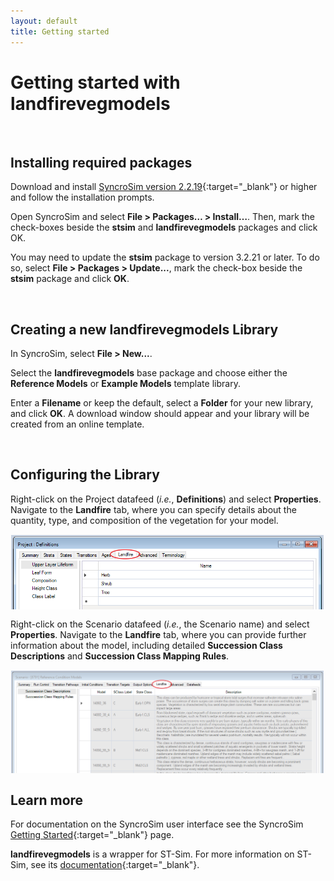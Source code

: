 ```yaml
---
layout: default
title: Getting started
---
```


# Getting started with **landfirevegmodels**

<br>

## Installing required packages

Download and install [SyncroSim version 2.2.19](https://syncrosim.com/download/){:target="_blank"} or higher and follow the installation prompts.

Open SyncroSim and select **File > Packages… > Install…**. Then, mark the check-boxes beside the **stsim** and **landfirevegmodels** packages and click OK.

You may need to update the **stsim** package to version 3.2.21 or later. To do so, select **File > Packages > Update...**, mark the check-box beside the **stsim** package and click **OK**.

<br>

## Creating a new **landfirevegmodels** Library 

In SyncroSim, select **File > New...**. 

Select the **landfirevegmodels** base package and choose either the **Reference Models** or **Example Models** template library.

Enter a **Filename** or keep the default, select a **Folder** for your new library, and click **OK**. A download window should appear and your library will be created from an online template.

<br>

## Configuring the Library

Right-click on the Project datafeed (*i.e.*, **Definitions**) and select **Properties**. Navigate to the **Landfire** tab, where you can specify details about the quantity, type, and composition of the vegetation for your model.

<img align="middle" style="padding: 1px" width="500" src="assets/images/project-landfire-tab-opened.png">

Right-click on the Scenario datafeed (*i.e.*, the Scenario name) and select **Properties**. Navigate to the **Landfire** tab, where you can provide further information about the model, including detailed **Succession Class Descriptions** and **Succession Class Mapping Rules**.

<img align="middle" style="padding: 1px" width="500" src="assets/images/scenario-landfire-tab-opened.png">

<br>

## Learn more

For documentation on the SyncroSim user interface see the SyncroSim [Getting Started](http://docs.syncrosim.com/getting_started/quickstart.html){:target="_blank"} page.

**landfirevegmodels** is a wrapper for ST-Sim. For more information on ST-Sim, see its [documentation](http://docs.stsim.net/){:target="_blank"}.
